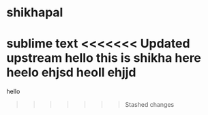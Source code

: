 # shikhapal
sublime text
<<<<<<< Updated upstream
hello this is shikha here 
heelo
ehjsd
heoll
ehjjd
=======
hello
>>>>>>> Stashed changes
